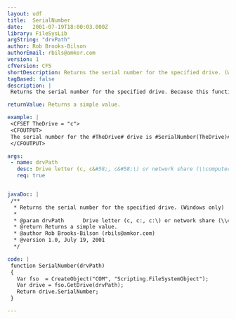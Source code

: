 ```yaml
---
layout: udf
title:  SerialNumber
date:   2001-07-19T18:00:03.000Z
library: FileSysLib
argString: "drvPath"
author: Rob Brooks-Bilson
authorEmail: rbils@amkor.com
version: 1
cfVersion: CF5
shortDescription: Returns the serial number for the specified drive. (Windows only)
tagBased: false
description: |
 Returns the serial number for the specified drive. Because this function uses COM, it is only supported in the Windows version of ColdFusion.

returnValue: Returns a simple value.

example: |
 <CFSET TheDrive = "c">
 <CFOUTPUT>
 The serial number for the #TheDrive# drive is #SerialNumber(TheDrive)#
 </CFOUTPUT>

args:
 - name: drvPath
   desc: Drive letter (c, c&#58;, c&#58;\) or network share (\\computer\share).
   req: true


javaDoc: |
 /**
  * Returns the serial number for the specified drive. (Windows only)
  * 
  * @param drvPath      Drive letter (c, c:, c:\) or network share (\\computer\share). 
  * @return Returns a simple value. 
  * @author Rob Brooks-Bilson (rbils@amkor.com) 
  * @version 1.0, July 19, 2001 
  */

code: |
 function SerialNumber(drvPath)
 {
   Var fso  = CreateObject("COM", "Scripting.FileSystemObject");
   Var drive = fso.GetDrive(drvPath);
   Return drive.SerialNumber;
 }

---
```


